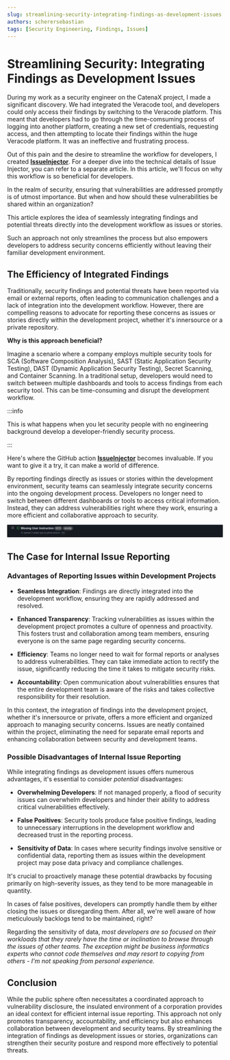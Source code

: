 ```yaml
---
slug: streamlining-security-integrating-findings-as-development-issues
authors: scherersebastian
tags: [Security Engineering, Findings, Issues]
---
```


# Streamlining Security: Integrating Findings as Development Issues

During my work as a security engineer on the CatenaX project, I made a significant discovery. We had integrated the Veracode tool, and developers could only access their findings by switching to the Veracode platform. This meant that developers had to go through the time-comsuming process of logging into another platform, creating a new set of credentials, requesting access, and then attempting to locate their findings within the huge Veracode platform. It was an ineffective and frustrating process.

Out of this pain and the desire to streamline the workflow for developers, I created [**IssueInjector**](https://github.com/scherersebastian/issue-injector). For a deeper dive into the technical details of Issue Injector, you can refer to a separate article. In this article, we'll focus on why this workflow is so beneficial for developers.

In the realm of security, ensuring that vulnerabilities are addressed promptly is of utmost importance. But when and how should these vulnerabilities be shared within an organization?

This article explores the idea of seamlessly integrating findings and potential threats directly into the development workflow as issues or stories.

<!--truncate-->

Such an approach not only streamlines the process but also empowers developers to address security concerns efficiently without leaving their familiar development environment.

## The Efficiency of Integrated Findings

Traditionally, security findings and potential threats have been reported via email or external reports, often leading to communication challenges and a lack of integration into the development workflow. However, there are compelling reasons to advocate for reporting these concerns as issues or stories directly within the development project, whether it's innersource or a private repository.

**Why is this approach beneficial?**

Imagine a scenario where a company employs multiple security tools for SCA (Software Composition Analysis), SAST (Static Application Security Testing), DAST (Dynamic Application Security Testing), Secret Scanning, and Container Scanning. In a traditional setup, developers would need to switch between multiple dashboards and tools to access findings from each security tool. This can be time-consuming and disrupt the development workflow.

:::info

This is what happens when you let security people with no engineering background develop a developer-friendly security process.

:::

Here's where the GitHub action [**IssueInjector**](https://github.com/scherersebastian/issue-injector) becomes invaluable. If you want to give it a try, it can make a world of difference.

By reporting findings directly as issues or stories within the development environment, security teams can seamlessly integrate security concerns into the ongoing development process. Developers no longer need to switch between different dashboards or tools to access critical information. Instead, they can address vulnerabilities right where they work, ensuring a more efficient and collaborative approach to security.

![GitHub security issue](assets/open-issue.png)

## The Case for Internal Issue Reporting

### Advantages of Reporting Issues within Development Projects

- **Seamless Integration**: Findings are directly integrated into the development workflow, ensuring they are rapidly addressed and resolved.

- **Enhanced Transparency**: Tracking vulnerabilities as issues within the development project promotes a culture of openness and proactivity. This fosters trust and collaboration among team members, ensuring everyone is on the same page regarding security concerns.

- **Efficiency**: Teams no longer need to wait for formal reports or analyses to address vulnerabilities. They can take immediate action to rectify the issue, significantly reducing the time it takes to mitigate security risks.

- **Accountability**: Open communication about vulnerabilities ensures that the entire development team is aware of the risks and takes collective responsibility for their resolution.

In this context, the integration of findings into the development project, whether it's innersource or private, offers a more efficient and organized approach to managing security concerns. Issues are neatly contained within the project, eliminating the need for separate email reports and enhancing collaboration between security and development teams.

### Possible Disadvantages of Internal Issue Reporting

While integrating findings as development issues offers numerous advantages, it's essential to consider _potential_ disadvantages:

- **Overwhelming Developers**: If not managed properly, a flood of security issues can overwhelm developers and hinder their ability to address critical vulnerabilities effectively.

- **False Positives**: Security tools produce false positive findings, leading to unnecessary interruptions in the development workflow and decreased trust in the reporting process.

- **Sensitivity of Data**: In cases where security findings involve sensitive or confidential data, reporting them as issues within the development project may pose data privacy and compliance challenges.

It's crucial to proactively manage these potential drawbacks by focusing primarily on high-severity issues, as they tend to be more manageable in quantity.

In cases of false positives, developers can promptly handle them by either closing the issues or disregarding them. After all, we're well aware of how meticulously backlogs tend to be maintained, right?

Regarding the sensitivity of data, _most developers are so focused on their workloads that they rarely have the time or inclination to browse through the issues of other teams. The exception might be business informatics experts who cannot code themselves and may resort to copying from others - I'm not speaking from personal experience._

## Conclusion

While the public sphere often necessitates a coordinated approach to vulnerability disclosure, the insulated environment of a corporation provides an ideal context for efficient internal issue reporting. This approach not only promotes transparency, accountability, and efficiency but also enhances collaboration between development and security teams. By streamlining the integration of findings as development issues or stories, organizations can strengthen their security posture and respond more effectively to potential threats.
